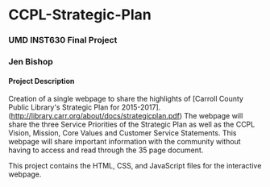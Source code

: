 # CCPL-Strategic-Plan
### UMD INST630 Final Project
### Jen Bishop

#### Project Description

Creation of a single webpage to share the highlights of [Carroll County Public Library's
Strategic Plan for 2015-2017]. (http://library.carr.org/about/docs/strategicplan.pdf) 
The webpage will share the three Service Priorities of the 
Strategic Plan as well as the CCPL Vision, Mission, Core Values and Customer Service Statements.
This webpage will share important information with the community without having to access and
read through the 35 page document.

This project contains the HTML, CSS, and JavaScript files for the interactive webpage.
